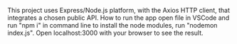 This project uses Express/Node.js platform, with the Axios HTTP client, that integrates a chosen public API.
How to run the app open file in VSCode and run "npm i" in command line to install the node modules, run "nodemon index.js".
Open localhost:3000 with your browser to see the result.
